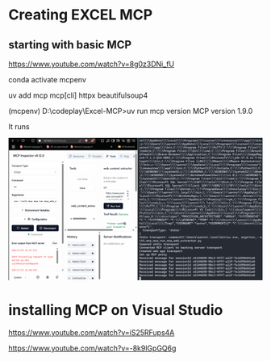 # Creating EXCEL MCP

## starting with basic MCP

https://www.youtube.com/watch?v=8g0z3DNi_fU

conda activate mcpenv

uv add mcp mcp[cli] httpx beautifulsoup4

(mcpenv) D:\codeplay\Excel-MCP>uv run mcp version
MCP version 1.9.0

It runs

![](mcp.gif)

# installing MCP on Visual Studio

https://www.youtube.com/watch?v=iS25RFups4A


https://www.youtube.com/watch?v=-8k9lGpGQ6g







